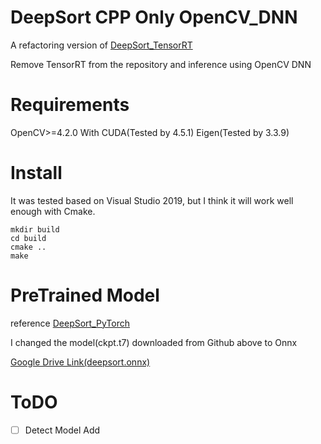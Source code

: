 # DeepSort CPP Only OpenCV_DNN
A refactoring version of [DeepSort_TensorRT](https://github.com/GesilaA/deepsort_tensorrt)

Remove TensorRT from the repository and inference using OpenCV DNN

# Requirements
OpenCV>=4.2.0 With CUDA(Tested by 4.5.1)
Eigen(Tested by 3.3.9)

# Install

It was tested based on Visual Studio 2019, but I think it will work well enough with Cmake.

~~~
mkdir build
cd build
cmake ..
make
~~~

# PreTrained Model
reference [DeepSort_PyTorch](https://github.com/ZQPei/deep_sort_pytorch)

I changed the model(ckpt.t7) downloaded from Github above to Onnx

[Google Drive Link(deepsort.onnx)](https://drive.google.com/file/d/1eTKZBaSilFZV2z6SjkJzQMrCg7wnaXco/view?usp=sharing)

# ToDO
- [ ] Detect Model Add




